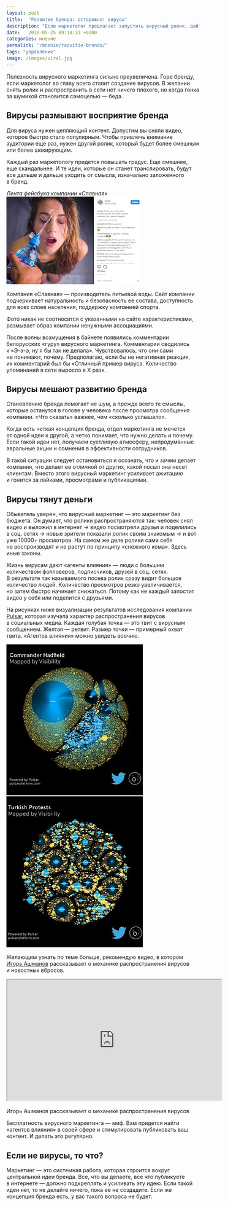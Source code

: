 ```yaml
---
layout: post
title:  "Развитие бренда: осторожно! вирусы"
description: "Если маркетолог предлагает запустить вирусный ролик, дайте ему почитать эту статью, а затем увольте ;-)"
date:   2018-05-25 09:18:33 +0300
categories: мнение
permalink: "/mnenie/razvitie-brenda/"
tags: "управление"
image: /images/viral.jpg
---
```


<p>Полезность вирусного маркетинга сильно преувеличена. Горе бренду, если маркетолог во&nbsp;главу всего ставит создание вирусов. В&nbsp;желании снять ролик и&nbsp;распространить в&nbsp;сети нет ничего плохого, но&nbsp;когда гонка за&nbsp;шумихой становится самоцелью&nbsp;— беда.</p>

<h2>Вирусы размывают восприятие бренда </h2>
<p>Для вируса нужен цепляющий контент. Допустим вы&nbsp;сняли видео, которое быстро стало популярным. Чтобы привлечь внимание аудитории еще раз, нужен другой ролик, который будет более смешным или более шокирующим. </p>

<p>Каждый раз маркетологу придется повышать градус. Еще смешнее, еще скандальнее. И&nbsp;те&nbsp;идеи, которые он&nbsp;станет транслировать, будут все дальше и&nbsp;дальше уходить от&nbsp;смысла, изначально заложенного в&nbsp;бренд. </p>


<div class="row focus">
	<div class="c-6">
		<em class="notetip">Лента фейсбука компании «Славная»</em>
<picture>	<source
		srcset="/images/slavby-350.webp 1x,
				/images/slavby-720.webp 2x"
		type="image/webp">
       	<img src="/images/slavby-350.jpg" width="350" height="228" alt="вода «Славная» запустила вирус" 
       	srcset="/images/slavby-720.jpg 2x"/>
</picture>
	</div>
	<div class="c-6 notetip">
		<p>Компания «Славная»&nbsp;— производитель питьевой воды. Сайт компании подчеркивает натуральность и&nbsp;безопасность ее&nbsp;состава, доступность для всех слоев населения, поддержку компанией спорта.</p>
		<p>Фото никак не&nbsp;соотносится с&nbsp;указанными на&nbsp;сайте характеристиками, размывает образ компании ненужными ассоциациями. </p>
		<p>После волны возмущения в&nbsp;байнете появились комментарии белорусских «гуру» вирусного маркетинга. Комментарии сводились к&nbsp;«Э-э-э, ну&nbsp;я&nbsp;бы так не&nbsp;делала». Чувствовалось, что они сами не&nbsp;понимают, почему. Предполагаю, если&nbsp;бы не&nbsp;негативная реакция, их&nbsp;комментарий был&nbsp;бы «Отличный пример вируса. Количество упоминаний в&nbsp;сети выросло в&nbsp;Х раз».</p>
	</div>
</div>



<h2>Вирусы мешают развитию бренда</h2>
<p>Становлению бренда помогает не&nbsp;шум, а&nbsp;прежде всего те&nbsp;смыслы, которые останутся в&nbsp;голове у&nbsp;человека после просмотра сообщения компании. «Что сказать» важнее, чем «сколько услышало». </p>

<p>Когда есть четкая концепция бренда, отдел маркетинга не&nbsp;мечется от&nbsp;одной идеи к&nbsp;другой, а&nbsp;четко понимает, что нужно делать и&nbsp;почему. Если такой идеи нет, получаем суетливую атмосферу, непродуманные авральные акции и&nbsp;сомнения в&nbsp;эффективности сотрудников. </p>

<p>В&nbsp;такой ситуации следует остановиться и&nbsp;осознать, что и&nbsp;зачем делает компания, что делает ее&nbsp;отличной от&nbsp;других, какой посыл она несет клиентам. Вместо этого вирусный маркетинг усиливает ажитацию и&nbsp;гонится за&nbsp;лайками, просмотрами и&nbsp;публикациями. </p>
<h2>Вирусы тянут деньги </h2>
<p>Обыватель уверен, что вирусный маркетинг&nbsp;— это маркетинг без бюджета. Он&nbsp;думает, что ролики распространяются так: человек снял видео и&nbsp;выложил в&nbsp;интернет → видео посмотрели друзья и&nbsp;поделились в&nbsp;соц. сетях → новые зрители показали ролик своим знакомым → и&nbsp;вот уже 10000+&nbsp;просмотров. На&nbsp;самом&nbsp;же деле ролики сами себя не&nbsp;воспроизводят и&nbsp;не&nbsp;растут по&nbsp;принципу «снежного кома». Здесь иные законы. </p>

<p>Жизнь вирусам дают «агенты влияния»&nbsp;— люди с&nbsp;большим количеством фолловеров, подписчиков, друзей в&nbsp;соц. сетях. В&nbsp;результате так называемого посева ролик сразу видит большое количество людей. Количество просмотров резко увеличивается, но&nbsp;затем быстро начинает снижаться. Потому как не&nbsp;каждый запостит видео у&nbsp;себя или поделится с&nbsp;друзьями. </p>

<p>На&nbsp;рисунках ниже визуализации результатов исследования компании <a href="https://www.pulsarplatform.com/" target="_blank" rel="noopener">Pulsar</a>, которая изучала характер распространения вирусов в&nbsp;социальных медиа. Каждая голубая точка&nbsp;— это твит с&nbsp;вирусным сообщением. Желтая&nbsp;— ретвит. Размер точки&nbsp;— примерный охват твита. «Агентов влияния» можно увидеть воочию. </p>

<div class="row">
	<div class="c-6">
<picture>	<source
		srcset="/images/pulsar1.webp"
		type="image/webp">
       	<img src="/images/pulsar1.jpg" width="356" height="393" alt="распространение вирусов в социальных сетях" />
</picture>
	</div>
	<div class="c-6">
<picture>	<source
		srcset="/images/pulsar2.webp"
		type="image/webp">
       	<img src="/images/pulsar2.jpg" width="356" height="393" alt="распространение вирусов в твитере" />
</picture>
	</div>
</div>


<p>Желающим узнать по&nbsp;теме больше, рекомендую видео, в&nbsp;котором <a href="https://ru.wikipedia.org/wiki/%D0%90%D1%88%D0%BC%D0%B0%D0%BD%D0%BE%D0%B2,_%D0%98%D0%B3%D0%BE%D1%80%D1%8C_%D0%A1%D1%82%D0%B0%D0%BD%D0%B8%D1%81%D0%BB%D0%B0%D0%B2%D0%BE%D0%B2%D0%B8%D1%87" target="_blank" rel="noopener">Игорь Ашманов</a> рассказывает о&nbsp;механике распространения вирусов и&nbsp;новостных вбросов. </p>

<div class="video"><iframe width="560" height="315" src="https://www.youtube.com/embed/I33IM8MRHIo?rel=0&amp;showinfo=0" allowfullscreen></iframe></div>
<p class="videoname">Игорь Ашманов рассказывает о&nbsp;механике распространения вирусов</p>
<p></p>

<p>Бесплатность вирусного маркетинга&nbsp;— миф. Вам придется найти «агентов влияния» в&nbsp;своей сфере и&nbsp;стимулировать публиковать ваш контент. И&nbsp;делать это регулярно. </p>

<h2>Если не&nbsp;вирусы, то&nbsp;что? </h2>
<p>Маркетинг&nbsp;— это системная работа, которая строится вокруг центральной идеи бренда. Все, что вы&nbsp;делаете, все что публикуете в&nbsp;интернете&nbsp;— должно подкреплять и&nbsp;усиливать эту идею. Если такой идеи нет, то&nbsp;не&nbsp;делайте ничего, пока ее&nbsp;не&nbsp;создадите. Если&nbsp;же концепция бренда есть, у&nbsp;вас такого вопроса не&nbsp;будет. </p>
